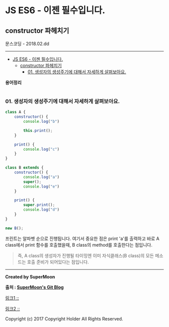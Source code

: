 # JS ES6 - 이젠 필수입니다.
## constructor 파헤치기

<div class="pull-right"> 문스코딩 - 2018.02.dd </div>

---

<!-- @import "[TOC]" {cmd="toc" depthFrom=1 depthTo=6 orderedList=false} -->
<!-- code_chunk_output -->

* [JS ES6 - 이젠 필수입니다.](#js-es6-이젠-필수입니다)
	* [constructor 파헤치기](#constructor-파헤치기)
		* [01. 생성자의 생성주기에 대해서 자세하게 살펴보아요.](#01-생성자의-생성주기에-대해서-자세하게-살펴보아요)

<!-- /code_chunk_output -->

**용어정리**
```

```

### 01. 생성자의 생성주기에 대해서 자세하게 살펴보아요.

```js
class A {
    constructor() {
        console.log("b")

        this.print();
    }

    print() {
        console.log("c")
    }
}

class B extends {
    constructor() {
        console.log("a")
        super();
        console.log("e")
    }

    print() {
        super.print();
        console.log("d")
    }
}

new B();
```

프린트는 알파벳 순으로 진행됩니다.
여기서 중요한 점은 print 'a'를 출력하고
바로 A class에서 print 함수를 호출했을때,
B class의 method를 호출한다는 점입니다.

> 즉, A class의 생성자가 진행될 타이밍엔 이미 자식클래스(B class)의 모든 메소드는 호출 준비가 되어있다는 점입니다.




---

**Created by SuperMoon**

**출처 : [SuperMoon's Git Blog](https://github.com/jm921106)**

[링크1 :: ]()

[링크2 :: ]()

Copyright (c) 2017 Copyright Holder All Rights Reserved.
